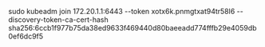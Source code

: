 sudo kubeadm join 172.20.1.1:6443 --token xotx6k.pnmgtxat94tr58l6 --discovery-token-ca-cert-hash sha256:6ccb1f977b75da38ed9633f469440d80baeeadd774fffb29e4059db0ef6dc9f5
